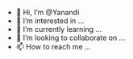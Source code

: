 - 👋 Hi, I’m @Yanandi
- 👀 I’m interested in ...
- 🌱 I’m currently learning ...
- 💞️ I’m looking to collaborate on ...
- 📫 How to reach me ...

<!---
Yanandi/Yanandi is a ✨ special ✨ repository because its `README.md` (this file) appears on your GitHub profile.
You can click the Preview link to take a look at your changes.
--->
